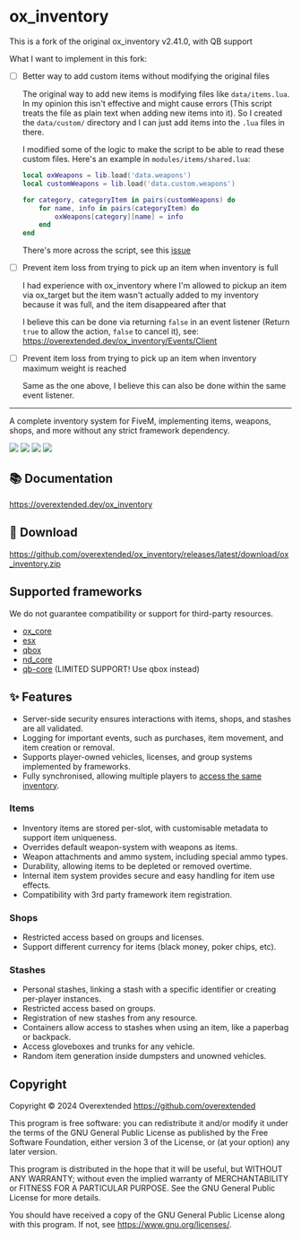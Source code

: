 # ox_inventory

This is a fork of the original ox_inventory v2.41.0, with QB support

What I want to implement in this fork:

- [ ] Better way to add custom items without modifying the original files

    The original way to add new items is modifying files like `data/items.lua`. In my opinion this isn't effective and might cause errors (This script treats the file as plain text when adding new items into it). So I created the `data/custom/` directory and I can just add items into the `.lua` files in there.

    I modified some of the logic to make the script to be able to read these custom files. Here's an example in `modules/items/shared.lua`:

    ```lua
    local oxWeapons = lib.load('data.weapons')
    local customWeapons = lib.load('data.custom.weapons')

    for category, categoryItem in pairs(customWeapons) do
        for name, info in pairs(categoryItem) do
            oxWeapons[category][name] = info
        end
    end
    ```

    There's more across the script, see this [issue](https://github.com/massdync/ox_inventory/issues/1)

- [ ] Prevent item loss from trying to pick up an item when inventory is full

    I had experience with ox_inventory where I'm allowed to pickup an item via ox_target but the item wasn't actually added to my inventory because it was full, and the item disappeared after that

    I believe this can be done via returning `false` in an event listener (Return `true` to allow the action, `false` to cancel it), see: https://overextended.dev/ox_inventory/Events/Client

- [ ] Prevent item loss from trying to pick up an item when inventory maximum weight is reached

    Same as the one above, I believe this can also be done within the same event listener.

<hr>

A complete inventory system for FiveM, implementing items, weapons, shops, and more without any strict framework dependency.

![](https://img.shields.io/github/downloads/overextended/ox_inventory/total?logo=github)
![](https://img.shields.io/github/downloads/overextended/ox_inventory/latest/total?logo=github)
![](https://img.shields.io/github/contributors/overextended/ox_inventory?logo=github)
![](https://img.shields.io/github/v/release/overextended/ox_inventory?logo=github)

## 📚 Documentation

https://overextended.dev/ox_inventory

## 💾 Download

https://github.com/overextended/ox_inventory/releases/latest/download/ox_inventory.zip

## Supported frameworks

We do not guarantee compatibility or support for third-party resources.

- [ox_core](https://github.com/overextended/ox_core)
- [esx](https://github.com/esx-framework/esx_core)
- [qbox](https://github.com/Qbox-project/qbx_core)
- [nd_core](https://github.com/ND-Framework/ND_Core)
- [qb-core](https://github.com/qbcore-framework/qb-core) (LIMITED SUPPORT! Use qbox instead)

## ✨ Features

- Server-side security ensures interactions with items, shops, and stashes are all validated.
- Logging for important events, such as purchases, item movement, and item creation or removal.
- Supports player-owned vehicles, licenses, and group systems implemented by frameworks.
- Fully synchronised, allowing multiple players to [access the same inventory](https://user-images.githubusercontent.com/65407488/230926091-c0033732-d293-48c9-9d62-6f6ae0a8a488.mp4).

### Items

- Inventory items are stored per-slot, with customisable metadata to support item uniqueness.
- Overrides default weapon-system with weapons as items.
- Weapon attachments and ammo system, including special ammo types.
- Durability, allowing items to be depleted or removed overtime.
- Internal item system provides secure and easy handling for item use effects.
- Compatibility with 3rd party framework item registration.

### Shops

- Restricted access based on groups and licenses.
- Support different currency for items (black money, poker chips, etc).

### Stashes

- Personal stashes, linking a stash with a specific identifier or creating per-player instances.
- Restricted access based on groups.
- Registration of new stashes from any resource.
- Containers allow access to stashes when using an item, like a paperbag or backpack.
- Access gloveboxes and trunks for any vehicle.
- Random item generation inside dumpsters and unowned vehicles.

## Copyright

Copyright © 2024 Overextended <https://github.com/overextended>

This program is free software: you can redistribute it and/or modify it under the terms of the GNU General Public License as published by the Free Software Foundation, either version 3 of the License, or (at your option) any later version.

This program is distributed in the hope that it will be useful, but WITHOUT ANY WARRANTY; without even the implied warranty of MERCHANTABILITY or FITNESS FOR A PARTICULAR PURPOSE. See the GNU General Public License for more details.

You should have received a copy of the GNU General Public License along with this program. If not, see <https://www.gnu.org/licenses/>.
